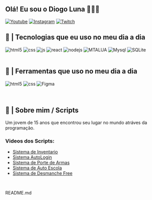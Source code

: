 ## Olá! Eu sou o Diogo Luna 🧑🏻‍💻


[![Youtube](https://img.shields.io/badge/YouTube-FF0000?style=for-the-badge&logo=youtube&logoColor=white)](https://www.youtube.com/channel/UC0RcFdAqqQtyjetLz7Yhkow)
[![Instagram](https://img.shields.io/badge/Instagram-E4405F?style=for-the-badge&logo=instagram&logoColor=white)](https://www.instagram.com/eodioguin/)
[![Twitch](https://img.shields.io/badge/Discord-7289DA?style=for-the-badge&logo=discord&logoColor=white)](Dioguin#9137)

## 🚀 | Tecnologias que eu uso no meu dia a dia

<div style="display: inline_block">
  <img align="center" alt="html5" src="https://img.shields.io/badge/HTML5-E34F26?style=for-the-badge&logo=html5&logoColor=white" />
  <img align="center" alt="css" src="https://img.shields.io/badge/CSS3-1572B6?style=for-the-badge&logo=css3&logoColor=white" />
  <img align="center" alt="js" src="https://img.shields.io/badge/JavaScript-F7DF1E?style=for-the-badge&logo=javascript&logoColor=black" />
  <img align="center" alt="react" src="https://img.shields.io/badge/React-20232A?style=for-the-badge&logo=react&logoColor=61DAFB" />

  <img align="center" alt="nodejs" src="https://img.shields.io/badge/Node.js-43853D?style=for-the-badge&logo=node.js&logoColor=white" />
  <img align="center" alt="MTALUA" src="https://camo.githubusercontent.com/a43250c5eda666f34036cc2189bd866baf7325a5e5ebd11c3e30c78f3e96ed8f/68747470733a2f2f696d672e736869656c64732e696f2f62616467652f4d54414c55412d3733326363393f7374796c653d666f722d7468652d6261646765266c6f676f3d6c7561266c6f676f436f6c6f723d313730343265" />
  <img align="center" alt="Mysql" src="https://img.shields.io/badge/MySQL-00000F?style=for-the-badge&logo=mysql&logoColor=white" />
  <img align="center" alt="SQLite" src="https://img.shields.io/badge/SQLite-07405E?style=for-the-badge&logo=sqlite&logoColor=white" />




</div><br/>


## 🔧 | Ferramentas que uso no meu dia a dia

<div style="display: inline_block">
  <img align="center" alt="html5" src="https://camo.githubusercontent.com/dae860574a50bc2b8b1f94a775bd58c2c2ab63db347ea751aca135b71863ed52/68747470733a2f2f696d672e736869656c64732e696f2f62616467652f5653436f64652d3030384238423f7374796c653d666f722d7468652d6261646765266c6f676f3d76697375616c2d73747564696f2d636f6465266c6f676f436f6c6f723d626c7565" />
  <img align="center" alt="css" src="https://camo.githubusercontent.com/6476361b7bd6884011dcd60acfa1681d0ec62a9c580cc85dd487be5b28ac77a7/68747470733a2f2f696d672e736869656c64732e696f2f62616467652f4769744875625f4465736b746f702d677261793f7374796c653d666f722d7468652d6261646765266c6f676f3d676974687562266c6f676f436f6c6f723d707572706c65" />

  <img align="center" alt="Figma" src="https://img.shields.io/badge/figma-%23F24E1E.svg?style=for-the-badge&logo=figma&logoColor=white" />


</div><br/>


</div><br/>


## 🚧 | Sobre mim / Scripts

<div style="display: inline_block">

Um jovem de 15 anos que encontrou seu lugar no mundo atráves da programação.



### Videos dos Scripts:
- [Sistema de Inventario ](https://www.youtube.com/watch?v=mypVt1r-SUc)<br/>
- [Sistema AutoLogin](https://www.youtube.com/watch?v=yBe7aaTli8M)<br/>
- [Sistema de Porte de Armas](https://www.youtube.com/watch?v=eqBA-zhUnjg&t=4s)<br/>
- [Sistema de Auto Escola](https://www.youtube.com/watch?v=RmDBw404RPs&t=7s)<br/>
- [Sistema de Desmanche Free](https://www.youtube.com/watch?v=WptQeu4XKqY&t=250s)<br/>
</div><br/>

README.md
